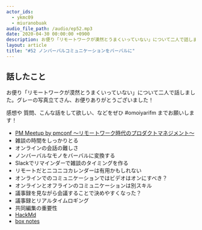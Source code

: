 ```yaml
---
actor_ids:
  - ykmc09
  - miuranobuak
audio_file_path: /audio/ep52.mp3
date: 2020-04-30 00:00:00 +0900
description: お便り「リモートワークが漠然とうまくいっていない」について二人で話しました
layout: article
title: "#52 ノンバーバルコミュニケーションをバーバルに"
---
```


## 話したこと
お便り「リモートワークが漠然とうまくいっていない」について二人で話しました。グレーの写真立てさん、お便りありがとうございました！

感想や 質問、こんな話をして欲しい、などをぜひ #omoiyarifm までお願いします！

- [PM Meetup by pmconf 〜リモートワーク時代のプロダクトマネジメント〜](https://pmconfjp.doorkeeper.jp/events/106023)
- 雑談の時間をしっかりとる
- オンラインの会話の難しさ
- ノンバーバルなモノをバーバルに変換する
- Slackでリマインダーで雑談のタイミングを作る
- リモートだとニコニコカレンダーは有用かもしれない
- オンラインでのコミュニケーションではビデオはオンにすべき？
- オンラインとオフラインのコミュニケーションは別スキル
- 議事録を見ながら会議することで決めやすくなった？
- 議事録とリアルタイムロギング
- 共同編集の重要性
- [HackMd](https://hackmd.io/)
- [box notes](https://www.box.com/ja-jp/notes)